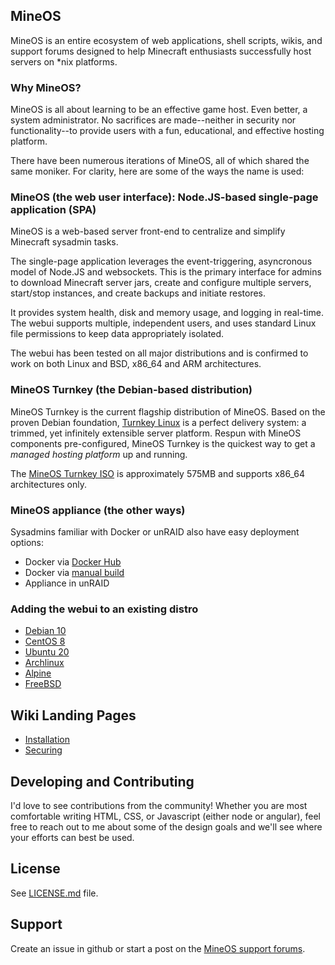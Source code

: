 ## MineOS

MineOS is an entire ecosystem of web applications, shell scripts, wikis, and support forums
designed to help Minecraft enthusiasts successfully host servers on *nix platforms.

### Why MineOS?

MineOS is all about learning to be an effective game host. Even better, a system administrator. No sacrifices are made--neither in security nor functionality--to provide users with a fun, educational, and effective hosting platform.

There have been numerous iterations of MineOS, all of which shared the same moniker.
For clarity, here are some of the ways the name is used:

### MineOS (the web user interface): Node.JS-based single-page application (SPA)

MineOS is a web-based server front-end to centralize and simplify Minecraft sysadmin tasks.

The single-page application leverages the event-triggering, asyncronous model of Node.JS and websockets.  This is the primary interface for admins to download Minecraft server jars, create and configure multiple servers, start/stop instances, and create backups and initiate restores.

It provides system health, disk and memory usage, and logging in real-time. The webui supports multiple, independent users, and uses standard Linux file permissions to keep data appropriately isolated. 

The webui has been tested on all major distributions and is confirmed to work on both Linux and BSD, x86_64 and ARM architectures.

### MineOS Turnkey (the Debian-based distribution)

MineOS Turnkey is the current flagship distribution of MineOS. Based on the proven Debian foundation, [Turnkey Linux](https://www.turnkeylinux.org/) is a perfect delivery system: a trimmed, yet infinitely extensible server platform. Respun with MineOS components pre-configured, MineOS Turnkey is the quickest way to get a _managed hosting platform_ up and running.

The [MineOS Turnkey ISO](https://my.syncplicity.com/share/ajsnpyhdoivvekm/mineos-node_buster-x64) is approximately 575MB and supports x86_64 architectures only. 

### MineOS appliance (the other ways)

Sysadmins familiar with Docker or unRAID also have easy deployment options:

- Docker via [Docker Hub](https://hub.docker.com/repository/docker/hexparrot/mineos)
- Docker via [manual build](https://github.com/hexparrot/mineos-node/blob/master/Dockerfile)
- Appliance in unRAID

### Adding the webui to an existing distro

- [Debian 10](install/debian_10.md)
- [CentOS 8](install/centos_8.md)
- [Ubuntu 20](install/ubuntu_20.md)
- [Archlinux](install/archlinux.md)
- [Alpine](install/alpine.md)
- [FreeBSD](install/freebsd.md)

## Wiki Landing Pages

- [Installation](install/index.md)
- [Securing](secure/index.md)

Developing and Contributing
------

I'd love to see contributions from the community! Whether you are most comfortable writing
HTML, CSS, or Javascript (either node or angular), feel free to reach out to me about
some of the design goals and we'll see where your efforts can best be used.

License
-------

See [LICENSE.md](../LICENSE.md) file.

Support
-------

Create an issue in github or start a post on the [MineOS support forums](https://discourse.codeemo.com).
